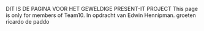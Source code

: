 DIT IS DE PAGINA VOOR HET GEWELDIGE PRESENT-IT PROJECT
This page is only for members of Team10.
In opdracht van Edwin Hennipman.
groeten ricardo de paddo